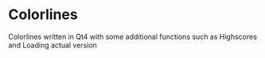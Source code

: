 # Colorlines
Colorlines written in Qt4 with some additional functions such as Highscores and Loading actual version
